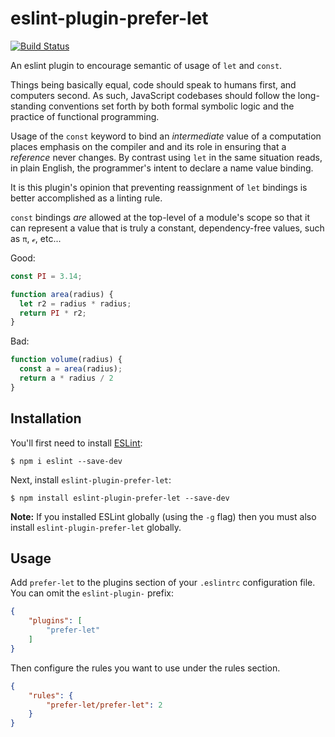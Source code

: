 # eslint-plugin-prefer-let

[![Build Status](https://travis-ci.org/cowboyd/eslint-plugin-prefer-let.svg?branch=master)](https://travis-ci.org/cowboyd/eslint-plugin-prefer-let)

An eslint plugin to encourage semantic of usage of `let` and `const`.

Things being basically equal, code should speak to humans first, and
computers second. As such, JavaScript codebases should follow the
long-standing conventions set forth by both formal symbolic logic and
the practice of functional programming.

Usage of the `const` keyword to bind an _intermediate_ value of a
computation places emphasis on the compiler and and its role in
ensuring that a _reference_ never changes. By contrast using `let` in
the same situation reads, in plain English, the programmer's intent to
declare a name value binding.

It is this plugin's opinion that preventing reassignment of `let`
bindings is better accomplished as a linting rule.

`const` bindings _are_ allowed at the top-level of a module's scope so
that it can represent a value that is truly a constant,
dependency-free values, such as `π`, `ℯ`, etc...


Good:

``` javascript
const PI = 3.14;

function area(radius) {
  let r2 = radius * radius;
  return PI * r2;
}

```

Bad:

``` javascript
function volume(radius) {
  const a = area(radius);
  return a * radius / 2
}

```

## Installation

You'll first need to install [ESLint](http://eslint.org):

```
$ npm i eslint --save-dev
```

Next, install `eslint-plugin-prefer-let`:

```
$ npm install eslint-plugin-prefer-let --save-dev
```

**Note:** If you installed ESLint globally (using the `-g` flag) then you must also install `eslint-plugin-prefer-let` globally.

## Usage

Add `prefer-let` to the plugins section of your `.eslintrc` configuration file. You can omit the `eslint-plugin-` prefix:

```json
{
    "plugins": [
        "prefer-let"
    ]
}
```


Then configure the rules you want to use under the rules section.

```json
{
    "rules": {
        "prefer-let/prefer-let": 2
    }
}
```
